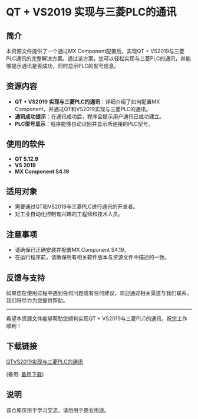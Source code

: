 # QT + VS2019 实现与三菱PLC的通讯

## 简介
本资源文件提供了一个通过MX Component配置后，实现QT + VS2019与三菱PLC通讯的完整解决方案。通过该方案，您可以轻松实现与三菱PLC的通讯，并能够提示通讯是否成功，同时显示PLC的型号信息。

## 资源内容
- **QT + VS2019 实现与三菱PLC的通讯**：详细介绍了如何配置MX Component，并通过QT和VS2019实现与三菱PLC的通讯。
- **通讯成功提示**：在通讯成功后，程序会提示用户通讯已成功建立。
- **PLC型号显示**：程序能够自动识别并显示所连接的PLC型号。

## 使用的软件
- **QT 5.12.9**
- **VS 2019**
- **MX Component S4.19**

## 适用对象
- 需要通过QT和VS2019与三菱PLC进行通讯的开发者。
- 对工业自动化控制有兴趣的工程师和技术人员。

## 注意事项
- 请确保已正确安装并配置MX Component S4.19。
- 在运行程序前，请确保所有相关软件版本与资源文件中描述的一致。

## 反馈与支持
如果您在使用过程中遇到任何问题或有任何建议，欢迎通过相关渠道与我们联系。我们将尽力为您提供帮助。

---

希望本资源文件能够帮助您顺利实现QT + VS2019与三菱PLC的通讯，祝您工作顺利！

## 下载链接
[QTVS2019实现与三菱PLC的通讯](https://pan.quark.cn/s/3926ab31c987) 

(备用: [备用下载](https://pan.baidu.com/s/18yhfvlUwvnBruNaiqk4gpg?pwd=csu5))

## 说明

该仓库仅用于学习交流，请勿用于商业用途。

